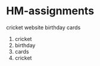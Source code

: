 # HM-assignments
cricket website
birthday
cards
<ol>
  <li>cricket</li>
  <li>birthday</li>
  <li>cards</li>
  <li>cricket</li>
</ol>
